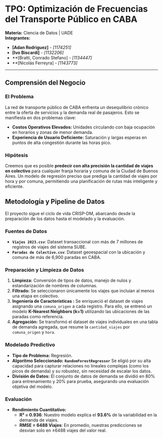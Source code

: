 # TPO: Optimización de Frecuencias del Transporte Público en CABA

**Materia:** Ciencia de Datos | UADE  
**Integrantes:**
*   **[Adan Rodriguez]** - *[1174251]*
*   **[Ivo Biscardi]** - *[1132206]*
*   **[Bratti, Conrado Stefano] - *[1134447]*
*   **[Nicolás Ferreyra] - *[1143773]*

---

## Comprensión del Negocio

### El Problema
La red de transporte público de CABA enfrenta un desequilibrio crónico entre la oferta de servicios y la demanda real de pasajeros. Esto se manifiesta en dos problemas clave:
- **Costos Operativos Elevados:** Unidades circulando con baja ocupación en horarios y zonas de menor demanda.
- **Experiencia de Usuario Deficiente:** Saturación y largas esperas en puntos de alta congestión durante las horas pico.

### Hipótesis
Creemos que es posible **predecir con alta precisión la cantidad de viajes en colectivo** para cualquier franja horaria y comuna de la Ciudad de Buenos Aires. Un modelo de regresión preciso que prediga la cantidad de viajes por hora y por comuna, permitiendo una planificación de rutas más inteligente y eficiente.

## Metodología y Pipeline de Datos

El proyecto sigue el ciclo de vida CRISP-DM, abarcando desde la preparación de los datos hasta el modelado y la evaluación.

### Fuentes de Datos
- **`Viajes 2023.csv`**: Dataset transaccional con más de 7 millones de registros de viajes del sistema SUBE.
- **`Paradas de Colectivo.csv`**: Dataset geoespacial con la ubicación y comuna de más de 6,900 paradas en CABA.

### Preparación y Limpieza de Datos
1.  **Limpieza:** Conversión de tipos de datos, manejo de nulos y estandarización de nombres de columnas.
2.  **Filtrado:** Se seleccionaron únicamente los viajes que incluían al menos una etapa en colectivo.
3.  **Ingeniería de Características :** Se enriqueció el dataset de viajes asignando una `comuna_origen` a cada registro. Para ello, se entrenó un modelo **K-Nearest Neighbors (k=1)** utilizando las ubicaciones de las paradas como referencia.
4.  **Agregación:** Se transformó el dataset de viajes individuales en una tabla de demanda agregada, que resume la `cantidad_viajes` por `comuna_origen` y `hora`.

### Modelado Predictivo
- **Tipo de Problema:** Regresión.
- **Algoritmo Seleccionado:** **`RandomForestRegressor`** Se eligió por su alta capacidad para capturar relaciones no lineales complejas (como los picos de demanda) y su robustez, sin necesidad de escalar los datos.
- **División de Datos:** El conjunto de datos de demanda se dividió en 80% para entrenamiento y 20% para prueba, asegurando una evaluación objetiva del modelo.

### Evaluación

- **Rendimiento Cuantitativo:**
  - **R² = 0.936**: Nuestro modelo explica el **93.6%** de la variabilidad en la demanda de viajes.
  - **RMSE = 6488 Viajes**: En promedio, nuestras predicciones se desvían solo en ±6488 viajes del valor real.
